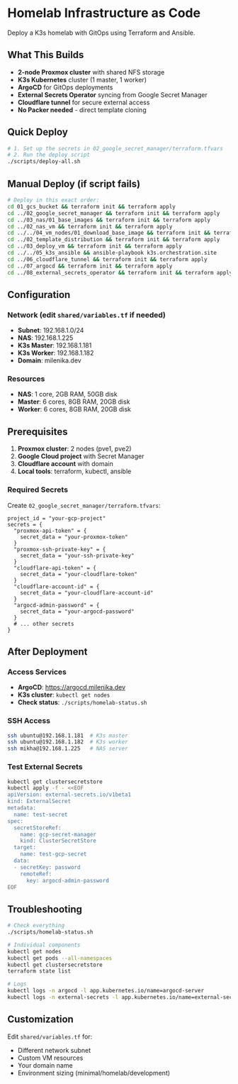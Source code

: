 # Homelab Infrastructure as Code

Deploy a K3s homelab with GitOps using Terraform and Ansible.

## What This Builds

- **2-node Proxmox cluster** with shared NFS storage
- **K3s Kubernetes** cluster (1 master, 1 worker)
- **ArgoCD** for GitOps deployments
- **External Secrets Operator** syncing from Google Secret Manager
- **Cloudflare tunnel** for secure external access
- **No Packer needed** - direct template cloning

## Quick Deploy

```bash
# 1. Set up the secrets in 02_google_secret_manager/terraform.tfvars
# 2. Run the deploy script
./scripts/deploy-all.sh
```

## Manual Deploy (if script fails)

```bash
# Deploy in this exact order:
cd 01_gcs_bucket && terraform init && terraform apply
cd ../02_google_secret_manager && terraform init && terraform apply
cd ../03_nas/01_base_images && terraform init && terraform apply
cd ../02_nas_vm && terraform init && terraform apply
cd ../../04_vm_nodes/01_download_base_image && terraform init && terraform apply
cd ../02_template_distribution && terraform init && terraform apply
cd ../03_deploy_vm && terraform init && terraform apply
cd ../../05_k3s_ansible && ansible-playbook k3s.orchestration.site
cd ../06_cloudflare_tunnel && terraform init && terraform apply
cd ../07_argocd && terraform init && terraform apply
cd ../08_external_secrets_operator && terraform init && terraform apply
```

## Configuration

### Network (edit `shared/variables.tf` if needed)
- **Subnet**: 192.168.1.0/24
- **NAS**: 192.168.1.225
- **K3s Master**: 192.168.1.181
- **K3s Worker**: 192.168.1.182
- **Domain**: milenika.dev

### Resources
- **NAS**: 1 core, 2GB RAM, 50GB disk
- **Master**: 6 cores, 8GB RAM, 20GB disk  
- **Worker**: 6 cores, 8GB RAM, 20GB disk

## Prerequisites

1. **Proxmox cluster**: 2 nodes (pve1, pve2)
2. **Google Cloud project** with Secret Manager
3. **Cloudflare account** with domain
4. **Local tools**: terraform, kubectl, ansible

### Required Secrets

Create `02_google_secret_manager/terraform.tfvars`:

```hcl
project_id = "your-gcp-project"
secrets = {
  "proxmox-api-token" = {
    secret_data = "your-proxmox-token"
  }
  "proxmox-ssh-private-key" = {
    secret_data = "your-ssh-private-key"  
  }
  "cloudflare-api-token" = {
    secret_data = "your-cloudflare-token"
  }
  "cloudflare-account-id" = {
    secret_data = "your-cloudflare-account-id"
  }
  "argocd-admin-password" = {
    secret_data = "your-argocd-password"
  }
  # ... other secrets
}
```

## After Deployment

### Access Services
- **ArgoCD**: https://argocd.milenika.dev
- **K3s cluster**: `kubectl get nodes`
- **Check status**: `./scripts/homelab-status.sh`

### SSH Access
```bash
ssh ubuntu@192.168.1.181  # K3s master
ssh ubuntu@192.168.1.182  # K3s worker  
ssh mikha@192.168.1.225   # NAS server
```

### Test External Secrets
```bash
kubectl get clustersecretstore
kubectl apply -f - <<EOF
apiVersion: external-secrets.io/v1beta1
kind: ExternalSecret
metadata:
  name: test-secret
spec:
  secretStoreRef:
    name: gcp-secret-manager
    kind: ClusterSecretStore
  target:
    name: test-gcp-secret
  data:
  - secretKey: password
    remoteRef:
      key: argocd-admin-password
EOF
```

## Troubleshooting

```bash
# Check everything
./scripts/homelab-status.sh

# Individual components
kubectl get nodes
kubectl get pods --all-namespaces
kubectl get clustersecretstore
terraform state list

# Logs
kubectl logs -n argocd -l app.kubernetes.io/name=argocd-server
kubectl logs -n external-secrets -l app.kubernetes.io/name=external-secrets
```

## Customization

Edit `shared/variables.tf` for:
- Different network subnet
- Custom VM resources  
- Your domain name
- Environment sizing (minimal/homelab/development)
